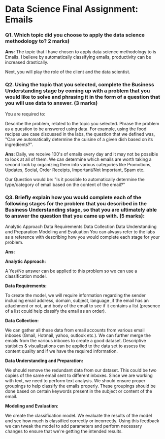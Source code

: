 # Data Science Final Assignment: Emails

### Q1. Which topic did you choose to apply the data science methodology to? 2 marks)

**Ans:**
The topic that I have chosen to apply data science methodology to is Emails. I believe by automatically classifying emails, productivity can be increased drastically.


Next, you will play the role of the client and the data scientist.

### Q2. Using the topic that you selected, complete the Business Understanding stage by coming up with a problem that you would like to solve and phrasing it in the form of a question that you will use data to answer. **(3 marks)**

You are required to:

Describe the problem, related to the topic you selected.
Phrase the problem as a question to be answered using data.
For example, using the food recipes use case discussed in the labs, the question that we defined was, "Can we automatically determine the cuisine of a given dish based on its ingredients?".

**Ans:**
Daily, we receive 100's of emails every day and it may not be possible to look at all of them. We can determine which emails are worth taking a second look by organizing them into various categories like Promotions, Updates, Social, Order Receipts, Important/Not Important, Spam etc. 

Our Question would be: "Is it possible to automatically determine the type/category of email based on the content of the email?"

### Q3. Briefly explain how you would complete each of the following stages for the problem that you described in the Business Understanding stage, so that you are ultimately able to answer the question that you came up with. **(5 marks):**

Analytic Approach
Data Requirements
Data Collection
Data Understanding and Preparation
Modeling and Evaluation
You can always refer to the labs as a reference with describing how you would complete each stage for your problem.

**Ans:**

**Analytic Approach:**

A Yes/No answer can be applied to this problem so we can use a classification model.

**Data Requirements:**

To create the model, we will require information regarding the sender including email address, domain, subject, language ,if the email has an attachment or not, and body of the email to see if it contains a list (presence of a list could help classify the email as an order).

**Data Collection:**

We can gather all these data from email accounts from various email inboxes (Gmail, Hotmail, yahoo, outlook etc.). We can further merge the emails from the various inboxes to create a good dataset. Descriptive statistics & visualizations can be applied to the data set to assess the content quality and if we have the required information.

**Data Understanding and Preparation:**

We should remove the redundant data from our dataset. This could be two copies of the same email sent to different inboxes. Since we are working with text, we need to perform text analysis. We should ensure proper groupings to help classify the emails properly. These groupings should be done based on certain keywords present in the subject or content of the email.

**Modeling and Evaluation:**

We create the classification model. We evaluate the results of the model and see how much is classified correctly or incorrectly. Using this feedback we can tweak the model to add parameters and perform necessary changes to ensure that we're getting the intended results.

